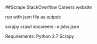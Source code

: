 ##Scrape StackOverflow Careers website

run with json file as output:

scrapy crawl socareers  -o jobs.json



Requirements:
Python 2.7
Scrapy 
